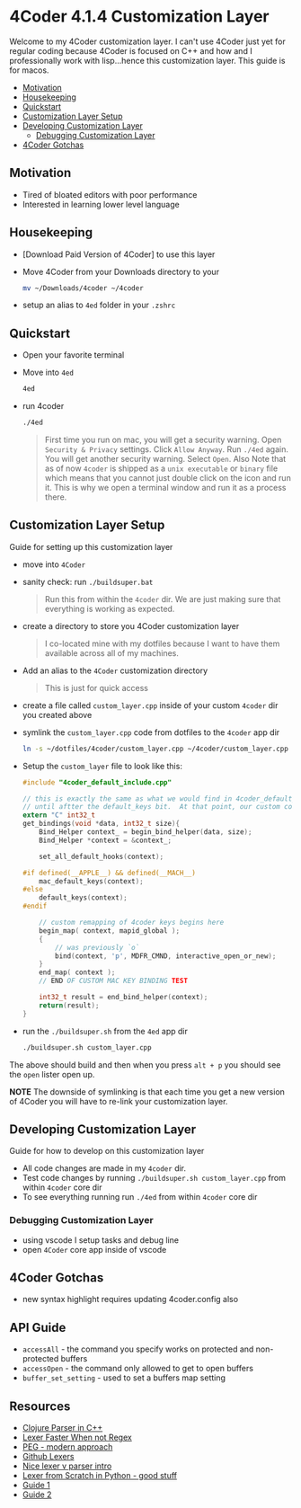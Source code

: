 # 4Coder 4.1.4 Customization Layer

Welcome to my 4Coder customization layer.  I can't use 4Coder just yet for regular coding because 4Coder is focused on C++ and how and I professionally work with lisp...hence this customization layer.  This guide is for macos.

- [Motivation]
- [Housekeeping]
- [Quickstart]
- [Customization Layer Setup]
- [Developing Customization Layer]
  - [Debugging Customization Layer]
- [4Coder Gotchas]

## Motivation

- Tired of bloated editors with poor performance
- Interested in learning lower level language

## Housekeeping

- [Download Paid Version of 4Coder] to use this layer

- Move 4Coder from your Downloads directory to your

  ```bash
  mv ~/Downloads/4coder ~/4coder
  ```

- setup an alias to `4ed` folder in your `.zshrc`

## Quickstart

- Open your favorite terminal

- Move into `4ed`

  ```bash
  4ed
  ```

- run 4coder

  ```bash
  ./4ed
  ```

  > First time you run on mac, you will get a security warning.  Open `Security & Privacy` settings.  Click `Allow Anyway`.  Run `./4ed` again.  You will get another security warning.  Select `Open`.  Also Note that as of now `4coder` is shipped as a `unix executable` or `binary` file which means that you cannot just double click on the icon and run it.  This is why we open a terminal window and run it as a process there.


## Customization Layer Setup

Guide for setting up this customization layer

- move into `4Coder`

- sanity check: run `./buildsuper.bat`

  > Run this from within the `4coder` dir. We are just making sure that everything is working as expected.

- create a directory to store you 4Coder customization layer

  > I co-located mine with my dotfiles because I want to have them available across all of my machines.

- Add an alias to the `4Coder` customization directory

  > This is just for quick access

- create a file called `custom_layer.cpp` inside of your custom `4coder` dir you created above

- symlink the `custom_layer.cpp` code from dotfiles to the `4coder` app dir

  ```bash
  ln -s ~/dotfiles/4coder/custom_layer.cpp ~/4coder/custom_layer.cpp
  ```

- Setup the `custom_layer` file to look like this:

  ```c
  #include "4coder_default_include.cpp"

  // this is exactly the same as what we would find in 4coder_default_bindings.cpp
  // until aftter the default_keys bit.  At that point, our custom code takes over
  extern "C" int32_t
  get_bindings(void *data, int32_t size){
      Bind_Helper context_ = begin_bind_helper(data, size);
      Bind_Helper *context = &context_;

      set_all_default_hooks(context);

  #if defined(__APPLE__) && defined(__MACH__)
      mac_default_keys(context);
  #else
      default_keys(context);
  #endif

      // custom remapping of 4coder keys begins here
      begin_map( context, mapid_global );
      {
          // was previously `o`
          bind(context, 'p', MDFR_CMND, interactive_open_or_new);
      }
      end_map( context );
      // END OF CUSTOM MAC KEY BINDING TEST

      int32_t result = end_bind_helper(context);
      return(result);
  }
  ```

- run the `./buildsuper.sh` from the `4ed` app dir

  ```bash
  ./buildsuper.sh custom_layer.cpp
  ```

The above should build and then when you press `alt + p` you should see the `open` lister open up.

**NOTE** The downside of symlinking is that each time you get a new version of 4Coder you will have to re-link your customization layer.


## Developing Customization Layer

Guide for how to develop on this customization layer

- All code changes are made in my `4coder` dir.
- Test code changes by running `./buildsuper.sh custom_layer.cpp` from within `4coder` core dir
- To see everything running run `./4ed` from within `4coder` core dir


### Debugging Customization Layer

- using vscode I setup tasks and debug line
- open `4Coder` core app inside of vscode

## 4Coder Gotchas

- new syntax highlight requires updating 4coder.config also

## API Guide

- `accessAll` - the command you specify works on protected and non-protected buffers
- `accessOpen` - the command only allowed to get to open buffers
- `buffer_set_setting` - used to set a buffers map setting

## Resources

- [Clojure Parser in C++]
- [Lexer Faster When not Regex]
- [PEG - modern approach]
- [Github Lexers]
- [Nice lexer v parser intro]
- [Lexer from Scratch in Python - good stuff]
- [Guide 1]
- [Guide 2]



[Motivation]: #motivation
[Housekeeping]: #Housekeeping
[Quickstart]: Quickstart
[Customization Layer Setup]: #Customization-Layer-Setup
[Developing Customization Layer]: #Developing-Customization-Layer
[Debugging Customization Layer]: #Debugging-Customization-Layer
[4Coder Gotchas]: #4Coder-Gotchas
[Download Paid 4Coder]: https://4coder.itch.io/

[Clojure Parser in C++]: https://github.com/WillDetlor/TinyClojure/blob/master/src/TinyClojure.cpp
[Lexer Faster When not Regex]: https://eli.thegreenplace.net/2013/07/16/hand-written-lexer-in-javascript-compared-to-the-regex-based-ones
[PEG - modern approach]: https://en.wikipedia.org/wiki/Parsing_expression_grammar
[Github Lexers]: https://github.com/topics/lexer
[Nice lexer v parser intro]: https://qscintilla.com/lexer-basics/
[Lexer from Scratch in Python - good stuff]: https://www.youtube.com/watch?v=LDDRn2f9fUk
[Guide 1]: https://blog.klipse.tech/javascript/2017/02/08/tiny-compiler-tokenizer.html
[Guide 2]: https://blog.klipse.tech/javascript/2017/02/08/tiny-compiler-parser.html

